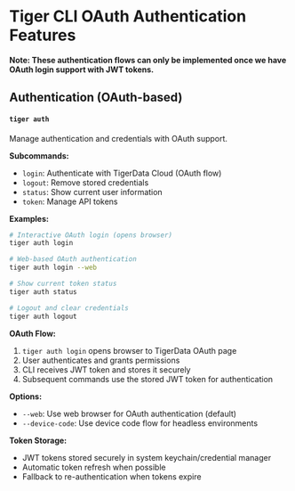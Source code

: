 # Tiger CLI OAuth Authentication Features

**Note: These authentication flows can only be implemented once we have OAuth login support with JWT tokens.**

## Authentication (OAuth-based)

#### `tiger auth`
Manage authentication and credentials with OAuth support.

**Subcommands:**
- `login`: Authenticate with TigerData Cloud (OAuth flow)
- `logout`: Remove stored credentials
- `status`: Show current user information
- `token`: Manage API tokens

**Examples:**
```bash
# Interactive OAuth login (opens browser)
tiger auth login

# Web-based OAuth authentication
tiger auth login --web

# Show current token status
tiger auth status

# Logout and clear credentials
tiger auth logout
```

**OAuth Flow:**
1. `tiger auth login` opens browser to TigerData OAuth page
2. User authenticates and grants permissions
3. CLI receives JWT token and stores it securely
4. Subsequent commands use the stored JWT token for authentication

**Options:**
- `--web`: Use web browser for OAuth authentication (default)
- `--device-code`: Use device code flow for headless environments

**Token Storage:**
- JWT tokens stored securely in system keychain/credential manager
- Automatic token refresh when possible
- Fallback to re-authentication when tokens expire